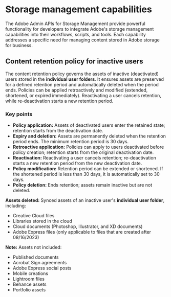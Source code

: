 # Storage management capabilities

The Adobe Admin APIs for Storage Management provide powerful functionality for developers to integrate Adobe's storage management capabilities into their workflows, scripts, and tools. Each capability addresses a specific need for managing content stored in Adobe storage for business.

## Content retention policy for inactive users

The content retention policy governs the assets of inactive (deactivated) users stored in the **individual user folders**. It ensures assets are preserved for a defined retention period and automatically deleted when the period ends. Policies can be applied retroactively and modified (extended, shortened, or expired immediately). Reactivating a user cancels retention, while re-deactivation starts a new retention period.

### Key points

- **Policy application:** Assets of deactivated users enter the retained state; retention starts from the deactivation date.
- **Expiry and deletion:** Assets are permanently deleted when the retention period ends. The minimum retention period is 30 days.
- **Retroactive application:** Policies can apply to users deactivated before policy creation; retention starts from the original deactivation date.
- **Reactivation:** Reactivating a user cancels retention; re-deactivation starts a new retention period from the new deactivation date.
- **Policy modification:** Retention period can be extended or shortened. If the shortened period is less than 30 days, it is automatically set to 30 days.
- **Policy deletion:** Ends retention; assets remain inactive but are not deleted.

**Assets deleted:** Synced assets of an inactive user's **individual user folder**, including:

- Creative Cloud files
- Libraries stored in the cloud
- Cloud documents (Photoshop, Illustrator, and XD documents)
- Adobe Express files (only applicable to files that are created after 08/16/2023)

**Note:** Assets not included:

- Published documents
- Acrobat Sign agreements
- Adobe Express social posts
- Mobile creations
- Lightroom files
- Behance assets
- Portfolio assets
